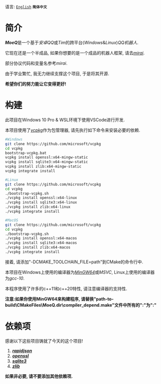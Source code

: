 语言: [`English`](https://github.com/YuFanXing/MoeQ/blob/master/README.md) **`简体中文`**

# 简介

***MoeQ***是一个基于*安卓QQ*或*Tim*的跨平台(*Windows*&*Linux*)*QQ机器人*.

它现在还是一个半成品, 如果你想要的是一个成品的机器人框架, 请去[*mirai*](https://www.google.com).

部分协议代码和变量名参考*mirai*.

由于学业繁忙, 我无力继续支撑这个项目, 于是将其开源.

**希望你们的努力能让它变得更好!**

# 构建

此项目在Windows 10 Pro & WSL环境下使用VSCode进行开发.

本项目使用了[*vcpkg*](https://github.com/Microsoft/vcpkg)作为包管理器, 请先执行如下命令来安装必要的依赖.

```bash
#Windows
git clone https://github.com/microsoft/vcpkg
cd vcpkg
bootstrap-vcpkg.bat
vcpkg install openssl:x64-mingw-static
vcpkg install sqlite3:x64-mingw-static
vcpkg install zlib:x64-mingw-static
vcpkg integrate install

#Linux
git clone https://github.com/microsoft/vcpkg
cd vcpkg
./bootstrap-vcpkg.sh
./vcpkg install openssl:x64-linux
./vcpkg install sqlite3:x64-linux
./vcpkg install zlib:x64-linux
./vcpkg integrate install

#MacOS
git clone https://github.com/microsoft/vcpkg
cd vcpkg
./bootstrap-vcpkg.sh
./vcpkg install openssl:x64-macos
./vcpkg install sqlite3:x64-macos
./vcpkg install zlib:x64-macos
./vcpkg integrate install
```

接着, 请添加"-DCMAKE_TOOLCHAIN_FILE=path"到CMake的命令行中.

本项目在Windows上使用的编译器为[*MinGW64*](http://winlibs.com/)或*MSVC*, Linux上使用的编译器为*gcc-10*.

本程序使用了许多的c++11和c++20特性, 请注意编译器的支持性.

**注意:如果你使用MinGW64来构建程序, 请替换"path-to-build\CMakeFiles\MoeQ.dir\compiler_depend.make"文件中所有的"\:"为":"**


# 依赖项

感谢以下这些项目铸就了今天的这个项目!

1. ***[rapidjson](https://github.com/Tencent/rapidjson)***
2. ***[openssl](https://github.com/openssl/openssl)***
3. ***[sqlite3](https://sqlite.org/)***
4. ***[zlib](https://github.com/madler/zlib)***

**如果非必要, 请不要添加其他依赖项.**

